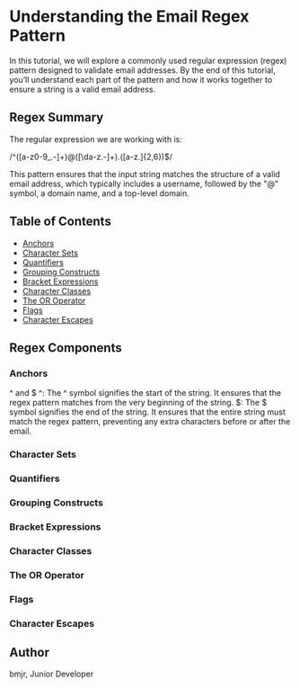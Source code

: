 # Understanding the Email Regex Pattern

In this tutorial, we will explore a commonly used regular expression (regex) pattern designed to validate email addresses. By the end of this tutorial, you’ll understand each part of the pattern and how it works together to ensure a string is a valid email address.

## Regex Summary
The regular expression we are working with is:

/^([a-z0-9_\.-]+)@([\da-z\.-]+)\.([a-z\.]{2,6})$/

This pattern ensures that the input string matches the structure of a valid email address, which typically includes a username, followed by the "@" symbol, a domain name, and a top-level domain.


## Table of Contents

- [Anchors](#anchors)
- [Character Sets](#character-sets)
- [Quantifiers](#quantifiers)
- [Grouping Constructs](#grouping-constructs)
- [Bracket Expressions](#bracket-expressions)
- [Character Classes](#character-classes)
- [The OR Operator](#the-or-operator)
- [Flags](#flags)
- [Character Escapes](#character-escapes)

## Regex Components

### Anchors
^ and $
^: The ^ symbol signifies the start of the string. It ensures that the regex pattern matches from the very beginning of the string.
$: The $ symbol signifies the end of the string. It ensures that the entire string must match the regex pattern, preventing any extra characters before or after the email.

### Character Sets

### Quantifiers

### Grouping Constructs

### Bracket Expressions

### Character Classes

### The OR Operator

### Flags

### Character Escapes

## Author
bmjr, Junior Developer

